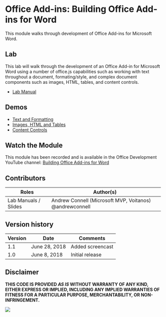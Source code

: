 # Office Add-ins: Building Office Add-ins for Word

This module walks through development of Office Add-ins for Microsoft Word.

## Lab

This lab will walk through the development of an Office Add-in for Microsoft Word using a number of office.js capabilities such as working with text throughout a document, formating/style, and complex document components such as images, HTML, tables, and content controls.

- [Lab Manual](./Lab.md)

## Demos

- [Text and Formatting](./Demos/01%20Text%20and%20Formatting)
- [Images, HTML and Tables](./Demos/02%20Images%20HTML%20and%20Tables)
- [Content Controls](./Demos/03%20Content%20Controls)

## Watch the Module

This module has been recorded and is available in the Office Development YouTube channel: [Building Office Add-ins for Word](https://youtu.be/p8kVfT7roic)

## Contributors

|        Roles         |                        Author(s)                        |
| -------------------- | ------------------------------------------------------- |
| Lab Manuals / Slides | Andrew Connell (Microsoft MVP, Voitanos) @andrewconnell |

## Version history

| Version |     Date      |     Comments     |
| ------- | ------------- | ---------------- |
| 1.1     | June 28, 2018 | Added screencast |
| 1.0     | June 8, 2018  | Initial release  |

## Disclaimer

**THIS CODE IS PROVIDED *AS IS* WITHOUT WARRANTY OF ANY KIND, EITHER EXPRESS OR IMPLIED, INCLUDING ANY IMPLIED WARRANTIES OF FITNESS FOR A PARTICULAR PURPOSE, MERCHANTABILITY, OR NON-INFRINGEMENT.**

<img src="https://telemetry.sharepointpnp.com/TrainingContent/OfficeAddin/01-building-add-ins-for-microsoft-word" />
